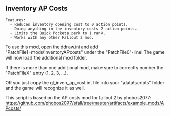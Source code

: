 Inventory AP Costs
------------------

    Features:
      - Reduces inventory opening cost to 0 action points.
      - Doing anything in the inventory costs 2 action points.
      - Limits the Quick Pockets perk to 1 rank.
      - Works with any other Fallout 2 mod.

To use this mod, open the ddraw.ini and add "PatchFile1=mods\InventoryAPcosts" under the "PatchFile0"-line!
The game will now load the additional mod folder.

If there is more than one additional mod, make sure to correctly number the "PatchFileX" entry (1, 2, 3, ...).

OR you just copy the gl_inven_ap_cost.int file into your "<Fallout2 Dir>\data\scripts\" folder and the game will recognize it as well.


This script is based on the AP costs mod for fallout 2 by phobos2077:
https://github.com/phobos2077/sfall/tree/master/artifacts/example_mods/APcosts/
